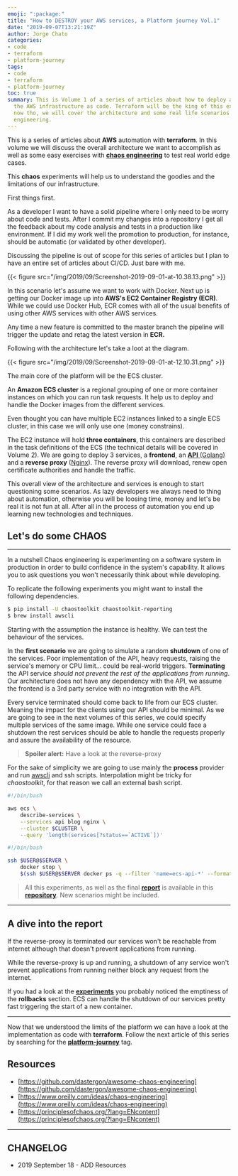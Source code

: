 ```yaml
---
emoji: ":package:"
title: "How to DESTROY your AWS services, a Platform journey Vol.1"
date: "2019-09-07T13:21:19Z"
author: Jorge Chato
categories:
- code
- terraform
- platform-journey 
tags:
- code
- terraform
- platform-journey
toc: true
summary: This is Volume 1 of a series of articles about how to deploy and automate
  the AWS infrastructure as code. Terraform will be the king of this experiment. From
  now tho, we will cover the architecture and some real life scenarios with chaos
  engineering.
---
```



This is a series of articles about **AWS** automation with **terraform**. In this volume we will discuss the overall architecture we want to accomplish as well as some easy exercises with [**chaos engineering**](https://chaostoolkit.org/) to test real world edge cases.

This **chaos** experiments will help us to understand the goodies and the limitations of our infrastructure.

First things first.

As a developer I want to have a solid pipeline where I only need to be worry about code and tests. After I commit my changes into a repository I get all the feedback about my code analysis and tests in a production like environment. If I did my work well the promotion to production, for instance, should be automatic (or validated by other developer).

Discussing the pipeline is out of scope for this series of articles but I plan to have an entire set of articles about CI/CD. Just bare with me.

{{< figure src="/img/2019/09/Screenshot-2019-09-01-at-10.38.13.png" >}}

In this scenario let's assume we want to work with Docker. Next up is getting our Docker image up into **AWS's EC2 Container Registry (ECR)**. While we could use Docker Hub, ECR comes with all of the usual benefits of using other AWS services with other AWS services.

Any time a new feature is committed to the master branch the pipeline will trigger the update and retag the latest version in **ECR.**

Following with the architecture let's take a loot at the diagram.

{{< figure src="/img/2019/09/Screenshot-2019-09-01-at-12.10.31.png" >}}

The main core of the platform will be the ECS cluster.

An **Amazon ECS cluster** is a regional grouping of one or more container instances on which you can run task requests. It help us to deploy and handle the Docker images from the different services.

Even thought you can have multiple EC2 instances linked to a single ECS cluster, in this case we will only use one (money constrains).

The EC2 instance will hold **three containers**, this containers are described in the task definitions of the ECS (the technical details will be covered in Volume 2). We are going to deploy 3 services, a **frontend**, an  [**API** (Golang)](https://github.com/jorgechato/api.jorgechato.com) and a **reverse proxy** ([Nginx](https://github.com/umputun/nginx-le)). The reverse proxy will download, renew open certificate authorities and handle the traffic.

This overall view of the architecture and services is enough to start questioning some scenarios. As lazy developers we always need to thing about automation, otherwise you will be loosing time, money and let's be real it is not fun at all. After all in the process of automation you end up learning new technologies and techniques.

## Let's do some CHAOS

---

In a nutshell Chaos engineering is experimenting on a software system in production in order to build confidence in the system's capability. It allows you to ask questions you won't necessarily think about while developing.

To replicate the following experiments you might want to install the following dependencies.

```bash
$ pip install -U chaostoolkit chaostoolkit-reporting
$ brew install awscli
```

Starting with the assumption the instance is healthy. We can test the behaviour of the services.

In the **first scenario** we are going to simulate a random **shutdown** of one of the services. Poor implementation of the API, heavy requests, raising the service's memory or CPU limit... could be real-world triggers. **Terminating** the API service _should not prevent the rest of the applications from running_. Our architecture does not have any dependency with the API, we assume the frontend is a 3rd party service with no integration with the API.

Every service terminated should come back to life from our ECS cluster. Meaning the impact for the clients using our API should be minimal. As we are going to see in the next volumes of this series, we could specify multiple services of the same image. While one service could face a shutdown the rest services should be able to handle the requests properly and assure the availability of the resource.

> **Spoiler alert:** Have a look at the reverse-proxy

For the sake of simplicity we are going to use mainly the **process** provider and run [awscli](https://aws.amazon.com/es/cli/) and ssh scripts. Interpolation might be tricky for _chaostoolkit_, for that reason we call an external bash script.

```bash
#!/bin/bash

aws ecs \
    describe-services \
    --services api blog nginx \
    --cluster $CLUSTER \
    --query 'length(services[?status==`ACTIVE`])'
```

```bash
#!/bin/bash

ssh $USER@$SERVER \
    docker stop \
    $(ssh $USER@$SERVER docker ps -q --filter 'name=ecs-api-*' --format='{{.ID}}')
```

<script id="asciicast-266489" src="https://asciinema.org/a/266489.js" async></script>

> All this experiments, as well as the final **[report](https://github.com/jorgechato/platform-tf-chaos/blob/master/report.pdf)** is available in this **[repository](https://github.com/jorgechato/platform-tf-chaos)**. New scenarios might be included.

---

## A dive into the report

If the reverse-proxy is terminated our services won't be reachable from internet although that doesn't prevent applications from running.

While the reverse-proxy is up and running, a shutdown of any service won't prevent applications from running neither block any request from the internet.

If you had a look at the [**experiments**](https://github.com/jorgechato/platform-tf-chaos/tree/master/experiments) you probably noticed the emptiness of the **rollbacks** section. ECS can handle the shutdown of our services pretty fast triggering the start of a new container.

---

Now that we understood the limits of the platform we can have a look at the implementation as code with **terraform**. Follow the next article of this series by searching for the **[platform-journey](/tag/platform-journey/)** tag.

## Resources

* [https://github.com/dastergon/awesome-chaos-engineering](https://github.com/dastergon/awesome-chaos-engineering)
* [https://www.oreilly.com/ideas/chaos-engineering](https://www.oreilly.com/ideas/chaos-engineering)
* [https://principlesofchaos.org/?lang=ENcontent](https://principlesofchaos.org/?lang=ENcontent)

---

## CHANGELOG

* 2019 September 18 - ADD Resources

